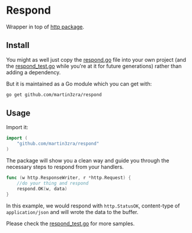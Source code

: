 # Respond

Wrapper in top of [http package](https://golang.org/pkg/net/http/).

## Install

You might as well just copy the [respond.go](https://github.com/martin3zra/respond/blob/master/respond.go) file into your own project (and the [respond_test.go](https://github.com/martin3zra/respond/blob/master/respond_test.go) while you're at it for future generations) rather than adding a dependency.

But it is maintained as a Go module which you can get with:

```bash
go get github.com/martin3zra/respond
```


## Usage
Import it:

```go
import (
	"github.com/martin3zra/respond"
)
```
The package will show you a clean way and guide you through the necessary steps to respond from your handlers.

```go
func (w http.ResponseWriter, r *http.Request) {
	//do your thing and respond
	respond.OK(w, data)
}
```
In this example, we would respond with `http.StatusOK`, content-type of `application/json` and will wrote the data to the buffer.

Please check the [respond_test.go](https://github.com/martin3zra/respond/blob/master/respond_test.go) for more samples.